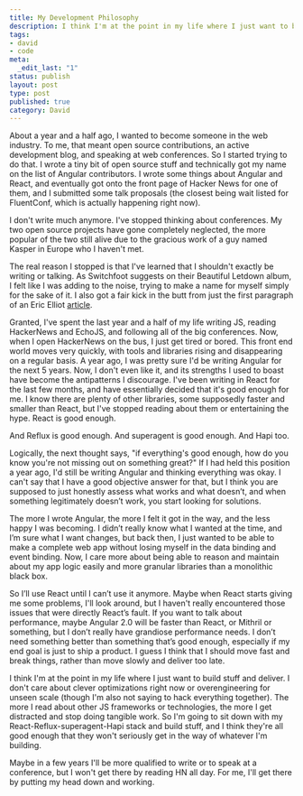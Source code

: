 ```yaml
---
title: My Development Philosophy
description: I think I'm at the point in my life where I just want to build stuff and deliver. I don't care about clever optimizations right now or overengineering for unseen scale (though I'm also not saying to hack everything together). The more I read about other JS frameworks or technologies, the more I get distracted and stop doing tangible work. So I'm going to sit down with my React-Reflux-superagent-Hapi stack and build stuff, and I think they're all good enough that they won't seriously get in the way of whatever I'm building.
tags:
- david
- code
meta:
  _edit_last: "1"
status: publish
layout: post
type: post
published: true
category: David
---
```


About a year and a half ago, I wanted to become someone in the web industry. To me, that meant open source contributions, an active development blog, and speaking at web conferences. So I started trying to do that. I wrote a tiny bit of open source stuff and technically got my name on the list of Angular contributors. I wrote some things about Angular and React, and eventually got onto the front page of Hacker News for one of them, and I submitted some talk proposals (the closest being wait listed for FluentConf, which is actually happening right now).

I don't write much anymore. I've stopped thinking about conferences. My two open source projects have gone completely neglected, the more popular of the two still alive due to the gracious work of a guy named Kasper in Europe who I haven't met.

The real reason I stopped is that I've learned that I shouldn't exactly be writing or talking. As Switchfoot suggests on their Beautiful Letdown album, I felt like I was adding to the noise, trying to make a name for myself simply for the sake of it. I also got a fair kick in the butt from just the first paragraph of an Eric Elliot [article](http://www.super-script.us/2015/essential-js-links.html).

Granted, I've spent the last year and a half of my life writing JS, reading HackerNews and EchoJS, and following all of the big conferences. Now, when I open HackerNews on the bus, I just get tired or bored. This front end world moves very quickly, with tools and libraries rising and disappearing on a regular basis. A year ago, I was pretty sure I'd be writing Angular for the next 5 years. Now, I don't even like it, and its strengths I used to boast have become the antipatterns I discourage. I've been writing in React for the last few months, and have essentially decided that it's good enough for me. I know there are plenty of other libraries, some supposedly faster and smaller than React, but I've stopped reading about them or entertaining the hype. React is good enough.

And Reflux is good enough. And superagent is good enough. And Hapi too.

Logically, the next thought says, "if everything's good enough, how do you know you're not missing out on something great?" If I had held this position a year ago, I'd still be writing Angular and thinking everything was okay. I can't say that I have a good objective answer for that, but I think you are supposed to just honestly assess what works and what doesn’t, and when something legitimately doesn’t work, you start looking for solutions.

The more I wrote Angular, the more I felt it got in the way, and the less happy I was becoming. I didn’t really know what I wanted at the time, and I’m sure what I want changes, but back then, I just wanted to be able to make a complete web app without losing myself in the data binding and event binding. Now, I care more about being able to reason and maintain about my app logic easily and more granular libraries than a monolithic black box.

So I’ll use React until I can’t use it anymore.  Maybe when React starts giving me some problems, I'll look around, but I haven't really encountered those issues that were directly React’s fault. If you want to talk about performance, maybe Angular 2.0 will be faster than React, or Mithril or something, but I don’t really have grandiose performance needs. I don’t need something better than something that’s good enough, especially if my end goal is just to ship a product. I guess I think that I should move fast and break things, rather than move slowly and deliver too late.

I think I'm at the point in my life where I just want to build stuff and deliver. I don't care about clever optimizations right now or overengineering for unseen scale (though I'm also not saying to hack everything together). The more I read about other JS frameworks or technologies, the more I get distracted and stop doing tangible work. So I'm going to sit down with my React-Reflux-superagent-Hapi stack and build stuff, and I think they're all good enough that they won't seriously get in the way of whatever I'm building.

Maybe in a few years I'll be more qualified to write or to speak at a conference, but I won't get there by reading HN all day. For me, I'll get there by putting my head down and working.